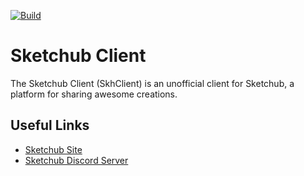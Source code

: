 [![Build](https://github.com/TheRemakerMan/SketchubClient/actions/workflows/android.yml/badge.svg)](https://github.com/TheRemakerMan/SketchubClient/actions/workflows/android.yml)

# Sketchub Client

The Sketchub Client (SkhClient) is an unofficial client for Sketchub, a platform for sharing awesome creations.

## Useful Links

- [Sketchub Site](https://sketchub.in)
- [Sketchub Discord Server](https://discord.gg/wEathsbhXc)